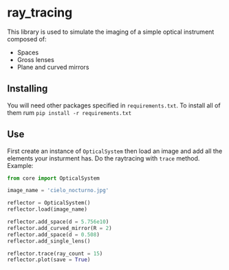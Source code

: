 # ray_tracing

This library is used to simulate the imaging of a simple optical instrument composed of:
- Spaces
- Gross lenses
- Plane and curved mirrors

## Installing

You will need other packages specified in `requirements.txt`. To install all of them rum `pip install -r requirements.txt`

## Use

First create an instance of `OpticalSystem` then load an image and add all the elements your insturment has. Do the raytracing with `trace` method. Example:  

```python
from core import OpticalSystem

image_name = 'cielo_nocturno.jpg'

reflector = OpticalSystem()
reflector.load(image_name)

reflector.add_space(d = 5.756e10)
reflector.add_curved_mirror(R = 2)
reflector.add_space(d = 0.508)
reflector.add_single_lens()

reflector.trace(ray_count = 15)
reflector.plot(save = True) 
```
